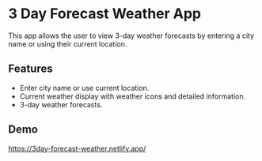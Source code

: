
# 3 Day Forecast Weather App

This app allows the user to view 3-day weather forecasts by entering a city name or using their current location.







## Features

- Enter city name or use current location.
- Current weather display with weather icons and detailed information.
- 3-day weather forecasts.

  
## Demo

https://3day-forecast-weather.netlify.app/

  
